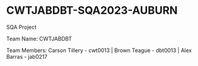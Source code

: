 # CWTJABDBT-SQA2023-AUBURN
SQA Project

Team Name: CWTJABDBT

Team Members: Carson Tillery - cwt0013 |
              Brown Teague - dbt0013 |
              Alex Barras - jab0217
